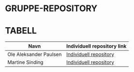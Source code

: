 # GRUPPE-REPOSITORY
# TABELL
| Navn | Individuell repository link |
|--|-----------------------------|
|Ole Aleksander Paulsen | [Individuell repository](https://github.com/OlePaulsen/IND-REPOSITORY) |
|Martine Sinding | [Individuell repository](https://github.com/MartineSinding/IND-REPOSITORY) |
